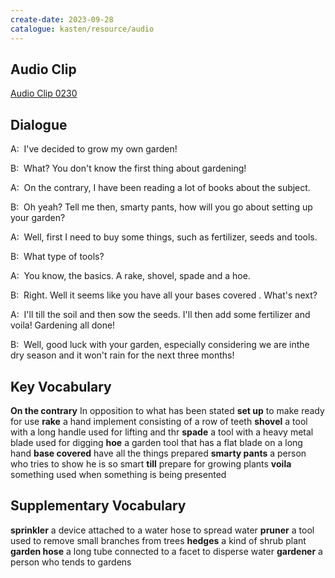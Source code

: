 ```yaml
---
create-date: 2023-09-28
catalogue: kasten/resource/audio
---
```


## Audio Clip
[Audio Clip 0230](https://archive.org/download/englishpod_all/englishpod_0230dg.mp3)

## Dialogue
A:  I've decided to grow my own garden! 

B:  What? You don't know the first thing about gardening! 

A:  On the contrary, I have been reading a lot of books about the subject. 

B:  Oh yeah? Tell me then, smarty pants, how will you go about setting up your garden? 

A:  Well, first I need to buy some things, such as fertilizer, seeds and tools. 

B:  What type of tools? 

A:  You know, the basics. A rake, shovel, spade and a hoe. 

B:  Right. Well it seems like you have all your bases covered . What's next? 

A:  I'll till the soil and then sow the seeds. I'll then add some fertilizer and voila! Gardening all done! 

B:  Well, good luck with your garden, especially considering we are inthe dry season and it won't rain for the next three months! 

## Key Vocabulary
**On the contrary**      In opposition to what has been stated
**set up**               to make ready for use
**rake**                 a hand implement consisting of a row of teeth
**shovel**               a tool with a long handle used for lifting and thr
**spade**                a tool with a heavy metal blade used for digging
**hoe**                  a garden tool that has a flat blade on a long hand
**base covered**         have all the things prepared
**smarty pants**         a person who tries to show he is so smart
**till**                 prepare for growing plants
**voila**                something used when something is being presented

## Supplementary Vocabulary
**sprinkler**        a device attached to a water hose to spread water
**pruner**           a tool used to remove small branches from trees
**hedges**           a kind of shrub plant
**garden hose**      a long tube connected to a facet to disperse water
**gardener**         a person who tends to gardens
